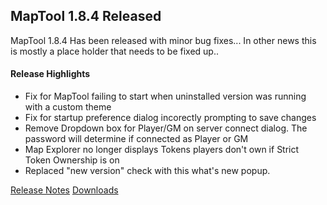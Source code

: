 ## MapTool 1.8.4 Released
MapTool 1.8.4 Has been released with minor bug fixes... In other news this is mostly a place holder that needs to be fixed up..
#### Release Highlights
* Fix for MapTool failing to start when uninstalled version was running with a custom theme
* Fix for startup preference dialog incorectly prompting to save changes
* Remove Dropdown box for Player/GM on server connect dialog. The password will determine if connected as Player or GM
* Map Explorer no longer displays Tokens players don't own if Strict Token Ownership is on
* Replaced "new version" check with this what's new popup.

[Release Notes]() [Downloads]()
